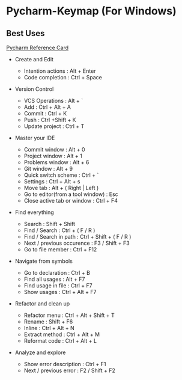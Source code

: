 # Pycharm-Keymap (For Windows) 
## Best Uses

[Pycharm Reference Card](https://resources.jetbrains.com/storage/products/pycharm/docs/PyCharm_ReferenceCard.pdf?_ga=2.260159565.1119855224.1604561230-311796501.1604243799)

- Create and Edit
  - Intention actions : Alt + Enter
  - Code completion : Ctrl + Space


- Version Control
  - VCS Operations : Alt + `
  - Add : Ctrl + Alt + A
  - Commit : Ctrl + K
  - Push : Ctrl +Shift + K
  - Update project : Ctrl + T
    

- Master your IDE
  - Commit window : Alt + 0
  - Project window : Alt + 1
  - Problems window : Alt + 6
  - Git window : Alt + 9
  - Quick switch scheme : Ctrl + `
  - Settings : Ctrl + Alt + s
  - Move tab : Alt + ( Right | Left )
  - Go to editor(from a tool window) : Esc
  - Close active tab or window : Ctrl + F4
  
  
- Find everything
  - Search : Shift + Shift
  - Find / Search : Ctrl + ( F / R )
  - Find / Search in path : Ctrl + Shift + ( F / R )
  - Next / previous occurence : F3 / Shift + F3
  - Go to file member : Ctrl + F12
  
  
- Navigate from symbols
  - Go to declaration : Ctrl + B
  - Find all usages : Alt + F7
  - Find usage in file : Ctrl + F7 
  - Show usages : Ctrl + Alt + F7
  

- Refactor and clean up
  - Refactor menu : Ctrl + Alt + Shift + T
  - Rename : Shift + F6
  - Inline : Ctrl + Alt + N
  - Extract method : Ctrl + Alt + M
  - Reformat code : Ctrl + Alt + L
  
- Analyze and explore
  - Show error description : Ctrl + F1
  - Next / previous error : F2 / Shift + F2
  